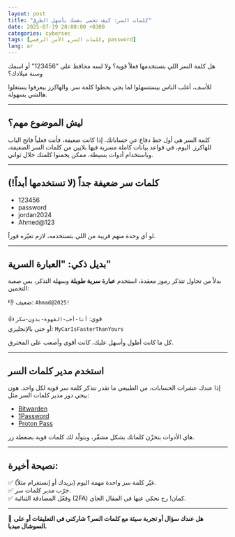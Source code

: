 ```yaml
---
layout: post
title: "كلمات السر: كيف تحمي نفسك بأسهل الطرق"
date: 2025-07-19 20:00:00 +0300
categories: cybersec
tags: [كلمات السر, الأمن الرقمي, password]
lang: ar
---
```


هل كلمة السر اللي بتستخدمها فعلاً قوية؟ ولا لسه محافظ على "123456" أو اسمك وسنة ميلادك؟

للأسف، أغلب الناس بيستسهلوا لما يجي يحطوا كلمة سر. والهاكرز بيعرفوا يستغلوا هالشي بسهولة.

---

## ليش الموضوع مهم؟

كلمة السر هي أول خط دفاع عن حساباتك. إذا كانت ضعيفة، فأنت فعلياً فاتح الباب للهاكرز. اليوم، في قواعد بيانات كاملة مسربة فيها بلايين من كلمات السر الضعيفة، وباستخدام أدوات بسيطة، ممكن يخمنوا كلمتك خلال ثواني.

---

## كلمات سر ضعيفة جداً (لا تستخدمها أبداً!)

- 123456
- password
- jordan2024
- Ahmed@123

لو أي وحدة منهم قريبة من اللي بتستخدمه، لازم تغيّره فوراً.

---

## بديل ذكي: "العبارة السرية"

بدلاً من تحاول تتذكر رموز معقدة، استخدم **عبارة سرية طويلة** وسهلة التذكر، بس صعبة التخمين:

👎 ضعيف: `Ahmad@2025!`

👍 قوي: `أنا-أحب-القهوة-بدون-سكر`  
أو حتى بالإنجليزي: `MyCarIsFasterThanYours`

كل ما كانت أطول وأسهل عليك، كانت أقوى وأصعب على المخترق.

---

## استخدم مدير كلمات السر

إذا عندك عشرات الحسابات، من الطبيعي ما تقدر تتذكر كلمة سر قوية لكل واحد. هون بيجي دور مدير كلمات السر مثل:

- [Bitwarden](https://bitwarden.com)
- [1Password](https://1password.com)
- [Proton Pass](https://proton.me/pass)

هاي الأدوات بتخزّن كلماتك بشكل مشفّر، وبتولّد لك كلمات قوية بضغطة زر.

---

## نصيحة أخيرة:

✅ غيّر كلمة سر واحدة مهمة اليوم (بريدك أو إنستغرام مثلاً).  
✅ جرّب مدير كلمات سر.  
✅ وفعّل المصادقة الثنائية (2FA) كمان! رح نحكي عنها في المقال الجاي.

---

📩 **هل عندك سؤال أو تجربة سيئة مع كلمات السر؟ شاركني في التعليقات أو على السوشال ميديا.**

